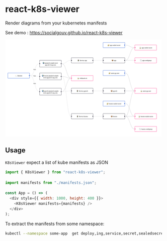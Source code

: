 # react-k8s-viewer

Render diagrams from your kubernetes manifests

See demo : https://socialgouv.github.io/react-k8s-viewer

![](./demo.png)

## Usage

`K8sViewer` expect a list of kube manifests as JSON

```js
import { K8sViewer } from "react-k8s-viewer";

import manifests from "./manifests.json";

const App = () => (
  <div style={{ width: 1000, height: 400 }}>
    <K8sViewer manifests={manifests} />
  </div>
);
```

To extract the manifests from some namespace:

```sh
kubectl --namespace some-app  get deploy,ing,service,secret,sealedsecret,configmap -ojson > manifests.json
```
